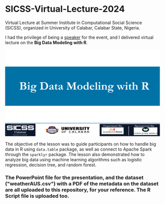 # SICSS-Virtual-Lecture-2024
Virtual Lecture at Summer Institute in Computational Social Science (SICSS), organized in University of Calabar, Calabar State, Nigeria.

I had the privilege of being a [speaker](https://sicss.io/2024/calabar/people) for the event, and I delivered virtual lecture on the **Big Data Modeling with R**.

![big data](https://github.com/elijah-appiah/SICSS-Virtual-Lecture-2024/blob/main/sicss%20big%20data%20modeling.png)

The objective of the lesson was to guide participants on how to handle big data in R using `data.table` package, as well as connect to Apache Spark through the `sparklyr` package. The lesson also demonstrated how to analyze big data using machine learning algorithms such as logistic regression, decision tree, and random forest.

### The PowerPoint file for the presentation, and the dataset ("weatherAUS.csv") with a PDF of the metadata on the dataset are all uploaded to this repository, for your reference. The R Script file is uploaded too.
